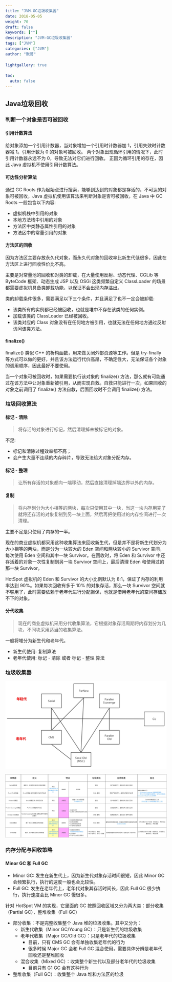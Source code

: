 ```yaml
---  
title: "JVM-GC垃圾收集器"  
date: 2018-05-05
weight: 70  
draft: false  
keywords: [""]  
description: "JVM-GC垃圾收集器"  
tags: ["JVM"]
categories: ["JVM"]  
author: "默哥"  

lightgallery: true

toc:
  auto: false
---
```


## Java垃圾回收
### 判断一个对象是否可被回收
#### 引用计数算法
给对象添加一个引用计数器，当对象增加一个引用时计数器加 1，引用失效时计数器减 1。引用计数为 0 的对象可被回收。 两个对象出现循环引用的情况下，此时引用计数器永远不为 0，导致无法对它们进行回收。 正因为循环引用的存在，因此 Java 虚拟机不使用引用计数算法。
#### 可达性分析算法
通过 GC Roots 作为起始点进行搜索，能够到达到的对象都是存活的，不可达的对象可被回收，Java 虚拟机使用该算法来判断对象是否可被回收，在 Java 中 GC Roots 一般包含以下内容: 
* 虚拟机栈中引用的对象 
* 本地方法栈中引用的对象 
* 方法区中类静态属性引用的对象 
* 方法区中的常量引用的对象

#### 方法区的回收
因为方法区主要存放永久代对象，而永久代对象的回收率比新生代低很多，因此在方法区上进行回收性价比不高。

主要是对常量池的回收和对类的卸载，在大量使用反射、动态代理、CGLib 等 ByteCode 框架、动态生成 JSP 以及 OSGi 这类频繁自定义 ClassLoader 的场景都需要虚拟机具备类卸载功能，以保证不会出现内存溢出。 

类的卸载条件很多，需要满足以下三个条件，并且满足了也不一定会被卸载: 
* 该类所有的实例都已经被回收，也就是堆中不存在该类的任何实例。 
* 加载该类的 ClassLoader 已经被回收。
* 该类对应的 Class 对象没有在任何地方被引用，也就无法在任何地方通过反射访问该类方法。

#### finalize()
finalize() 类似 C++ 的析构函数，用来做关闭外部资源等工作。但是 try-finally 等方式可以做的更好，并且该方法运行代价高昂，不确定性大，无法保证各个对象的调用顺序，因此最好不要使用。 

当一个对象可被回收时，如果需要执行该对象的 finalize() 方法，那么就有可能通过在该方法中让对象重新被引用，从而实现自救。自救只能进行一次，如果回收的对象之前调用了 finalize() 方法自救，后面回收时不会调用 finalize() 方法。

### 垃圾回收算法
#### 标记 - 清除
> 将存活的对象进行标记，然后清理掉未被标记的对象。

不足:
* 标记和清除过程效率都不高；
* 会产生大量不连续的内存碎片，导致无法给大对象分配内存。

#### 标记 - 整理
> 让所有存活的对象都向一端移动，然后直接清理掉端边界以外的内存。

#### 复制
> 将内存划分为大小相等的两块，每次只使用其中一块，当这一块内存用完了就将还存活的对象复制到另一块上面，然后再把使用过的内存空间进行一次清理。 

主要不足是只使用了内存的一半。 

现在的商业虚拟机都采用这种收集算法来回收新生代，但是并不是将新生代划分为大小相等的两块，而是分为一块较大的 Eden 空间和两块较小的 Survivor 空间，每次使用 Eden 空间和其中一块 Survivor。在回收时，将 Eden 和 Survivor 中还存活着的对象一次性复制到另一块 Survivor 空间上，最后清理 Eden 和使用过的那一块 Survivor。 

HotSpot 虚拟机的 Eden 和 Survivor 的大小比例默认为 8:1，保证了内存的利用率达到 90%。如果每次回收有多于 10% 的对象存活，那么一块 Survivor 空间就不够用了，此时需要依赖于老年代进行分配担保，也就是借用老年代的空间存储放不下的对象。

#### 分代收集
> 现在的商业虚拟机采用分代收集算法，它根据对象存活周期将内存划分为几块，不同块采用适当的收集算法。 

一般将堆分为新生代和老年代。 
* 新生代使用: 复制算法 
* 老年代使用: 标记 - 清除 或者 标记 - 整理 算法

###  垃圾收集器
![](/images/jvm/gc.png "垃圾收集器")

![](/images/jvm/gc-vs.jpg "垃圾收集器对比")

### 内存分配与回收策略
#### Minor GC 和 Full GC
* Minor GC: 发生在新生代上，因为新生代对象存活时间很短，因此 Minor GC 会频繁执行，执行的速度一般也会比较快。 
* Full GC: 发生在老年代上，老年代对象其存活时间长，因此 Full GC 很少执行，执行速度会比 Minor GC 慢很多。 

针对 HotSpot VM 的实现，它里面的 GC 按照回收区域又分为两大类：部分收集（Partial GC），整堆收集（Full  GC） 

* 部分收集：不是完整收集整个 Java 堆的垃圾收集。其中又分为：
  * 新生代收集（Minor GC/Young GC）：只是新生代的垃圾收集 
  * 老年代收集（Major GC/Old GC）：只是老年代的垃圾收集
    * 目前，只有 CMS GC 会有单独收集老年代的行为 
    * 很多时候 Major GC 会和 Full GC  混合使用，需要具体分辨是老年代回收还是整堆回收 
  * 混合收集（Mixed GC）：收集整个新生代以及部分老年代的垃圾收集
    * 目前只有 G1 GC 会有这种行为 
* 整堆收集（Full GC）：收集整个 Java 堆和方法区的垃圾
